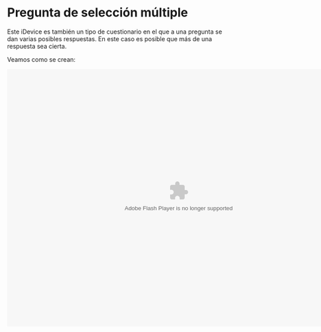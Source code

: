 
# Pregunta de selección múltiple

Este iDevice es también un tipo de cuestionario en el que a una pregunta se dan varias posibles respuestas. En este caso es posible que más de una respuesta sea cierta.

Veamos como se crean:

<object data="http://catedu.es/materialesaularagon2013/moodle/exe/iD_multiple.swf" height="600" style="display: block; margin-left: auto; margin-right: auto;" type="application/x-shockwave-flash" width="800"><param name="src" value="http://catedu.es/materialesaularagon2013/moodle/exe/iD_multiple.swf"/></object>
